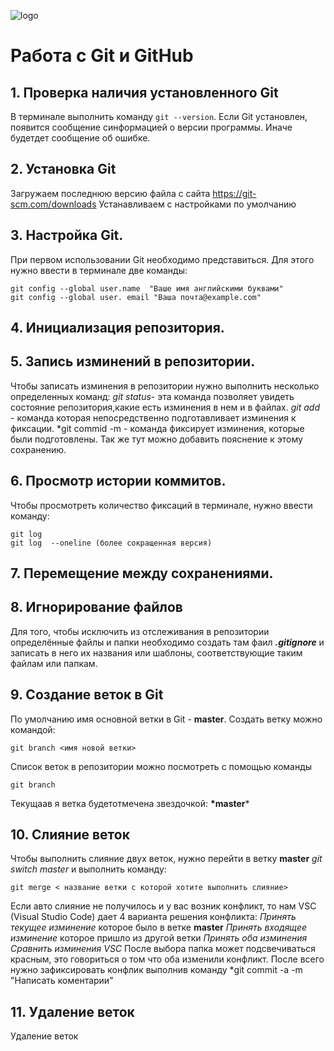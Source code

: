 ![logo](Git-logo-orange.svg.png)
# Работа с Git и GitHub

## 1. Проверка наличия установленного Git
В терминале выполнить команду `git --version`.
Если Git установлен, появится сообщение синформацией о версии  программы. Иначе будетдет сообщение об ошибке.

## 2. Установка Git
Загружаем последнюю версию файла с сайта https://git-scm.com/downloads
Устанавливаем с настройками по умолчанию

## 3. Настройка Git.
При первом использовании Git необходимо представиться. Для этого нужно ввести  в терминале две команды:
```
git config --global user.name  "Ваше имя английскими буквами"
git config --global user. email "Ваша почта@example.com"
```

## 4. Инициализация репозитория.
## 5. Запись изминений в репозитории.
Чтобы записать изминения в репозитории нужно выполнить несколько определенных команд:
*git status*- эта команда позволяет увидеть состояние репозитория,какие есть изминения в нем и в файлах.
*git add* - команда которая непосредственно подготавливает изминения к фиксации.
*git commid -m - команда фиксирует изминения, которые были подготовлены. Так же тут можно добавить  пояснение к этому сохранению.

## 6. Просмотр истории коммитов.
Чтобы просмотреть количество фиксаций в терминале, нужно ввести команду:
```
git log
git log  --oneline (более сокращенная версия)
```
## 7. Перемещение между сохранениями.

## 8. Игнорирование файлов
Для того, чтобы исключить из отслеживания в репозитории определённые файлы и папки необходимо создать там фаил ***.gitignore*** и записать в него  их названия или шаблоны, соответствующие таким файлам или папкам.

## 9. Создание веток в Git
По умолчанию имя основной ветки в Git - **master**.
Создать ветку можно командой:
```
git branch <имя новой ветки>
```
Список веток в репозитории можно посмотреть с помощью команды 
```
git branch
```
Текущаав я ветка будетотмечена звездочкой: **\*master***
## 10. Слияние веток
Чтобы выполнить слияние двух веток, нужно перейти в ветку **master**
*git switch master* и выполнить команду:
```
git merge < название ветки с которой хотите выполнить слияние>
```
Если авто слияние не получилось и у вас возник конфликт, то нам VSC (Visual Studio Code) дает 4 варианта решения конфликта:
*Принять текущее изминение* которое было в ветке **master**
*Принять входящее изминение* которое пришло из другой ветки
*Принять оба изминения*
*Сравнить изминения VSC*
После выбора папка может подсвечиваться красным, это говориться о том что оба изменили конфликт.
После всего нужно зафиксировать конфлик выполнив команду *git commit -a -m "Написать коментарии"

## 11. Удаление веток
Удаление веток
